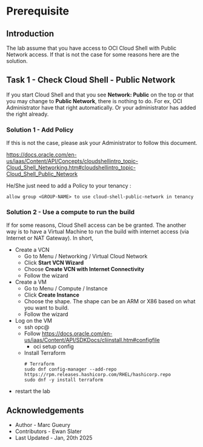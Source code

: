 
# Prerequisite

## Introduction

The lab assume that you have access to OCI Cloud Shell with Public Network access.
If that is not the case for some reasons here are the solution.

## Task 1 - Check Cloud Shell - Public Network

If you start Cloud Shell and that you see **Network: Public** on the top or that you may change to **Public Network**, there is nothing to do.
For ex, OCI Administrator have that right automatically. Or your administrator has added the right already.

### Solution 1 - Add Policy

If this is not the case, please ask your Administrator to follow this document.

https://docs.oracle.com/en-us/iaas/Content/API/Concepts/cloudshellintro_topic-Cloud_Shell_Networking.htm#cloudshellintro_topic-Cloud_Shell_Public_Network

He/She just need to add a Policy to your tenancy :

```
allow group <GROUP-NAME> to use cloud-shell-public-network in tenancy
```

### Solution 2 - Use a compute to run the build

If for some reasons, Cloud Shell access can be be granted. The another way is to have a Virtual Machine to run the build with internet access (via Internet or NAT Gateway).
In short, 
- Create a VCN 
    - Go to Menu / Networking / Virtual Cloud Network
    - Click **Start VCN Wizard**
    - Choose **Create VCN with Internet Connectivity**
    - Follow the wizard
- Create a VM
    - Go to Menu / Compute / Instance
    - Click **Create Instance**
    - Choose the shape. The shape can be an ARM or X86 based on what you want to build.
    - Follow the wizard
- Log on the VM
    - ssh opc@<public Build IP>
    - Follow https://docs.oracle.com/en-us/iaas/Content/API/SDKDocs/cliinstall.htm#configfile
        - oci setup config
    - Install Terraform
        ````
        # Terraform
        sudo dnf config-manager --add-repo https://rpm.releases.hashicorp.com/RHEL/hashicorp.repo
        sudo dnf -y install terraform
        ````
- restart the lab

## Acknowledgements 

* Author - Marc Gueury
* Contributors - Ewan Slater 
* Last Updated - Jan, 20th 2025
